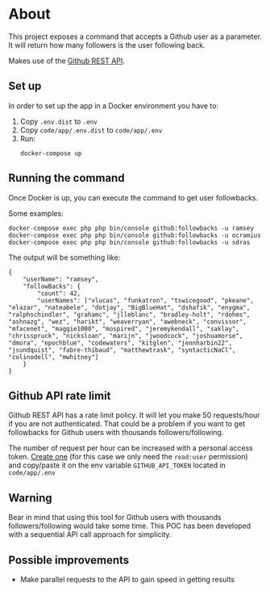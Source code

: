 # About

This project exposes a command that accepts a Github user as a parameter. It will return how many followers is the user following back.

Makes use of the [Github REST API](https://docs.Github.com/en/rest).

## Set up

In order to set up the app in a Docker environment you have to:

1) Copy `.env.dist` to `.env`
2) Copy `code/app/.env.dist` to `code/app/.env`
3) Run:
    ```
    docker-compose up
    ```

## Running the command

Once Docker is up, you can execute the command to get user followbacks.

Some examples:
```
docker-compose exec php php bin/console github:followbacks -u ramsey
docker-compose exec php php bin/console github:followbacks -u ocramius
docker-compose exec php php bin/console github:followbacks -u sdras
```

The output will be something like:
```
{
    "userName": "ramsey",
    "followBacks": {
        "count": 42,
        "userNames": ["vlucas", "funkatron", "tswicegood", "pkeane", "elazar", "nateabele", "dotjay", "BigBlueHat", "dshafik", "enygma", "ralphschindler", "grahamc", "jlleblanc", "bradley-holt", "rdohms", "ashnazg", "wez", "harikt", "weaverryan", "awebneck", "convissor", "mfacenet", "maggie1000", "mospired", "jeremykendall", "saklay", "chrisspruck", "nicksloan", "marijn", "jwoodcock", "joshuamorse", "dmora", "epochblue", "codewaters", "kitglen", "jennharbin22", "jsundquist", "fabre-thibaud", "matthewtrask", "syntacticNaCl", "colinodell", "mwhitney"]
    }
}
```

## Github API rate limit

Github REST API has a rate limit policy. It will let you make 50 requests/hour if you are not authenticated. That could be a problem if you want to get followbacks for Github users with thousands followers/following.

The number of request per hour can be increased with a personal access token. [Create one](https://docs.github.com/en/github/authenticating-to-github/creating-a-personal-access-token#creating-a-token) (for this case we only need the `read:user` permission) and copy/paste it on the env variable `GITHUB_API_TOKEN` located in `code/app/.env`

## Warning

Bear in mind that using this tool for Github users with thousands followers/following would take some time. This POC has been developed with a sequential API call approach for simplicity.

## Possible improvements

* Make parallel requests to the API to gain speed in getting results
